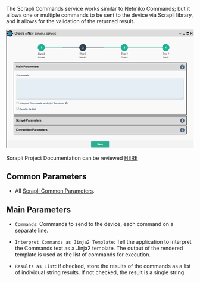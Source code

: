 The Scrapli Commands service works similar to Netmiko Commands; but it allows
one or multiple commands to be sent to the device via Scrapli library, and
it allows for the validation of the returned result.

![Scrapli Command Service](../../_static/automation/service_types/scrapli.png)

Scrapli Project Documentation can be reviewed
[HERE](https://carlmontanari.github.io/scrapli/user_guide/project_details/)

## Common Parameters

- All [Scrapli Common Parameters](scrapli_common.md).


## Main Parameters

- `Commands`: Commands to send to the device, each command on a separate line.

- `Interpret Commands as Jinja2 Template`: Tell the application to interpret the Commands text as a Jinja2 template. The output of the rendered template is used as the list of commands for execution.

- `Results as List`: if checked, store the results of the commands as a list of 
   individual string results. If not checked, the result is a single string.
    

